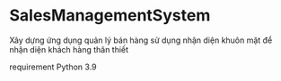 # SalesManagementSystem
Xây dựng ứng dụng quản lý bán hàng sử dụng nhận diện khuôn mặt để nhận diện khách hàng thân thiết

requirement
Python 3.9

